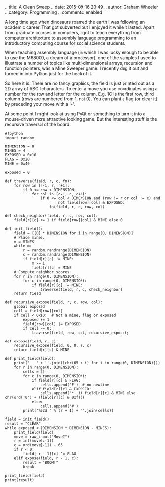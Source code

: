 .. title: A Clean Sweep
.. date: 2015-09-16 20:49
.. author: Graham Wheeler
.. category: Programming
.. comments: enabled

A long time ago when dinosaurs roamed the earth I was following an academic career. That got subverted but I
enjoyed it while it lasted. Apart from graduate courses in compilers, I got to teach everything from 
computer architecture to assembly language programming to an introductory computing course for social
science students.

When teaching assembly language (in which I was lucky enough to be able to use the M68000, a dream of a 
processor), one of the samples I used to illustrate a number of topics like multi-dimensional arrays,
recursion and function pointers, was a Mine Sweeper game. I recently dug it out and turned in into Python
just for the heck of it.

So here it is. There are no fancy graphics, the field is just printed out as a 2D array of ASCII characters.
To enter a move you use coordinates using a number for the row and letter for the column. E.g. 1C is the
first row, third column (rows are numbered from 1, not 0). You can plant a flag (or clear it) by preceding 
your move with a '-'.
<!-- TEASER_END -->

At some point I might look at using PyQt or something to turn it into a mouse-driven more attractive looking
game. But the interesting stuff is the recursive traversal of the board.

    #!python
    import random
    
    DIMENSION = 8
    MINES = 4
    EXPOSED = 0x10
    FLAG = 0x20
    MINE = 0x40
    
    exposed = 0
    
    def traverse(field, r, c, fn):
        for row in [r-1, r, r+1]:
            if 0 <= row < DIMENSION:
                for col in [c-1, c, c+1]:
                    if 0 <= col < DIMENSION and (row != r or col != c) and
                            not field[row][col] & EXPOSED:
                        fn(field, r, c, row, col)
    
    def check_neighbor(field, r, c, row, col):
        field[r][c] += 1 if field[row][col] & MINE else 0
    
    def init_field():
        field = [[0] * DIMENSION for i in range(0, DIMENSION)]
        # Place mines.
        m = MINES
        while m:
            r = random.randrange(DIMENSION)
            c = random.randrange(DIMENSION)
            if field[r][c] != MINE:
                m -= 1
                field[r][c] = MINE
        # Compute neighbor scores		
        for r in range(0, DIMENSION):
            for c in range(0, DIMENSION):
                if field[r][c] != MINE:
                    traverse(field, r, c, check_neighbor)
        return field
    
    def recursive_expose(field, r, c, row, col):
        global exposed
        cell = field[row][col]
        if cell < 0x10:  # Not a mine, flag or exposed
            exposed += 1
            field[row][col] |= EXPOSED
            if cell == 0:
                traverse(field, row, col, recursive_expose);
    
    def expose(field, r, c):
        recursive_expose(field, 0, 0, r, c)
        return field[r][c] & MINE
    
    def print_field(field):
        print('   ' + ''.join([chr(65 + i) for i in range(0, DIMENSION)]))
        for r in range(0, DIMENSION):
            cells = []
            for c in range(0, DIMENSION):
                if field[r][c] & FLAG:
                    cells.append('F')  # no newline
                elif field[r][c] & EXPOSED:
                    cells.append('*' if field[r][c] & MINE else chr(ord('0') + (field[r][c] & 0xf)))
                else:
                    cells.append('#')
            print('%02d ' % (r + 1) + ''.join(cells))
    
    field = init_field()
    result = "CLEAR"
    while exposed < (DIMENSION * DIMENSION - MINES):
        print_field(field)
        move = raw_input("Move?")
        r = int(move[:-1])
        c = ord(move[-1]) - 65
        if r < 0:
            field[-r - 1][c] ^= FLAG
        elif expose(field, r - 1, c):
            result = "BOOM!"
            break
    
    print_field(field)
    print(result)
    

